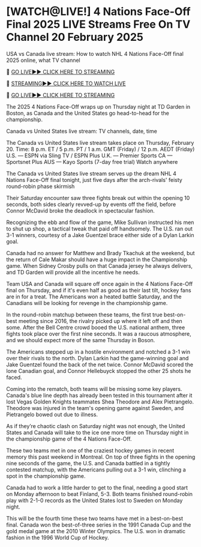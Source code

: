 # [WATCH@LIVE!] 4 Nations Face-Off Final 2025 LIVE Streams Free On TV Channel 20 February 2025
USA vs Canada live stream: How to watch NHL 4 Nations Face-Off final 2025 online, what TV channel

🔴 [GO LIVE►► CLICK HERE TO STREAMING](https://amzon-hockeyhub.blogspot.com/)

🔴 [STREAMING►► CLICK HERE TO WATCH LIVE](https://amzon-hockeyhub.blogspot.com/)

🔴 [GO LIVE►► CLICK HERE TO STREAMING](https://amzon-hockeyhub.blogspot.com/)

The 2025 4 Nations Face-Off wraps up on Thursday night at TD Garden in Boston, as Canada and the United States go head-to-head for the championship.

Canada vs United States live stream: TV channels, date, time

The Canada vs United States live stream takes place on Thursday, February 20.
Time: 8 p.m. ET / 5 p.m. PT / 1 a.m. GMT (Friday) / 12 p.m. AEDT (Friday)
U.S. — ESPN via Sling TV / ESPN Plus
U.K. — Premier Sports
CA — Sportsnet Plus
AUS — Kayo Sports (7-day free trial)
Watch anywhere

The Canada vs United States live stream serves up the dream NHL 4 Nations Face-Off final tonight, just five days after the arch-rivals' feisty round-robin phase skirmish

Their Saturday encounter saw three fights break out within the opening 10 seconds, both sides clearly revved-up by events off the field, before Connor McDavid broke the deadlock in spectacular fashion.

Recognizing the ebb and flow of the game, Mike Sullivan instructed his men to shut up shop, a tactical tweak that paid off handsomely. The U.S. ran out 3-1 winners, courtesy of a Jake Guentzel brace either side of a Dylan Larkin goal.

Canada had no answer for Matthew and Brady Tkachuk at the weekend, but the return of Cale Makar should have a huge impact in the Championship game. When Sidney Crosby pulls on that Canada jersey he always delivers, and TD Garden will provide all the incentive he needs.

Team USA and Canada will square off once again in the 4 Nations Face-Off final on Thursday, and if it's even half as good as their last tilt, hockey fans are in for a treat. The Americans won a heated battle Saturday, and the Canadians will be looking for revenge in the championship game.

In the round-robin matchup between these teams, the first true best-on-best meeting since 2016, the rivalry picked up where it left off and then some. After the Bell Centre crowd booed the U.S. national anthem, three fights took place over the first nine seconds. It was a raucous atmosphere, and we should expect more of the same Thursday in Boson.

The Americans stepped up in a hostile environment and notched a 3-1 win over their rivals to the north. Dylan Larkin had the game-winning goal and Jake Guentzel found the back of the net twice. Connor McDavid scored the lone Canadian goal, and Connor Hellebuyck stopped the other 25 shots he faced.

Coming into the rematch, both teams will be missing some key players. Canada's blue line depth has already been tested in this tournament after it lost Vegas Golden Knights teammates Shea Theodore and Alex Pietrangelo. Theodore was injured in the team's opening game against Sweden, and Pietrangelo bowed out due to illness.

As if they’re chaotic clash on Saturday night was not enough, the United States and Canada will take to the ice one more time on Thursday night in the championship game of the 4 Nations Face-Off.

These two teams met in one of the craziest hockey games in recent memory this past weekend in Montreal. On top of three fights in the opening nine seconds of the game, the U.S. and Canada battled in a tightly contested matchup, with the Americans pulling out a 3-1 win, clinching a spot in the championship game.

Canada had to work a little harder to get to the final, needing a good start on Monday afternoon to beat Finland, 5-3. Both teams finished round-robin play with 2-1-0 records as the United States lost to Sweden on Monday night.

This will be the fourth time these two teams have met in a best-on-best final. Canada won the best-of-three series in the 1991 Canada Cup and the gold medal game at the 2010 Winter Olympics. The U.S. won in dramatic fashion in the 1996 World Cup of Hockey.
